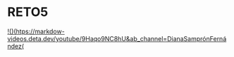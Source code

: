 # RETO5

[!()(htps://markdow-videos.deta.dev/youtube/9Haqo9NC8hU&ab_channel=DianaSamprónFernández(](https://youtu.be/9Haqo9NC8hU?si=-tCoTDikdPqf6qzq)
